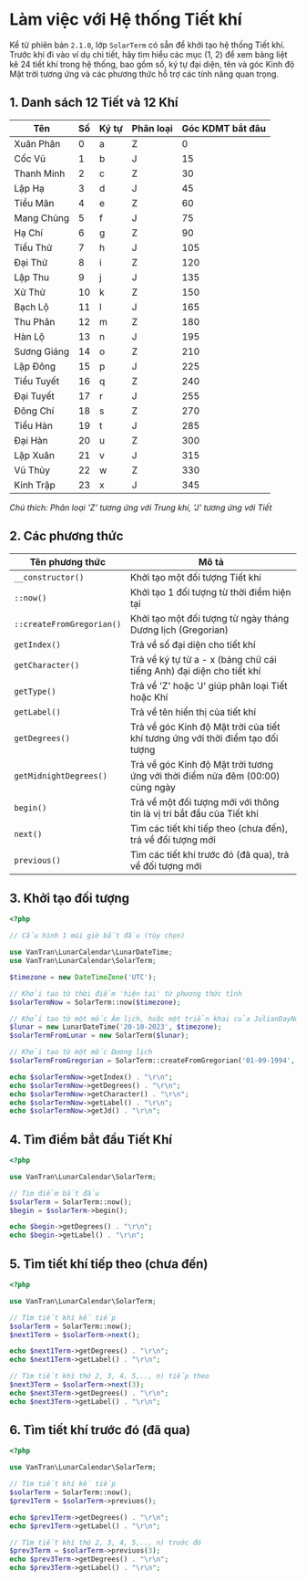 # Làm việc với Hệ thống Tiết khí
Kể từ phiên bản `2.1.0`, lớp `SolarTerm` có sẵn để khởi tạo hệ thống Tiết khí. Trước khi đi vào ví dụ chi tiết, hãy tìm hiểu các mục (1, 2) để xem bảng liệt kê 24 tiết khí trong hệ thống, bao gồm số, ký tự đại diện, tên và góc Kinh độ Mặt trời tương ứng và các phương thức hỗ trợ các tính năng quan trọng.

## 1. Danh sách 12 Tiết và 12 Khí
|       Tên     |   Số  | Ký tự | Phân loại | Góc KDMT bắt đâu  |
| ------------- | ----- | ----- | --------- | ----------------- |
|   Xuân Phân   |   0   |   a   |   Z       |   0               |      
|   Cốc Vũ      |   1   |   b   |   J       |   15              | 
|   Thanh Minh  |   2   |   c   |   Z       |   30              | 
|   Lập Hạ      |   3   |   d   |   J       |   45              | 
|   Tiểu Mãn    |   4   |   e   |   Z       |   60              | 
|   Mang Chủng  |   5   |   f   |   J       |   75              | 
|   Hạ Chí      |   6   |   g   |   Z       |   90              | 
|   Tiểu Thử    |   7   |   h   |   J       |   105             |
|   Đại Thử     |   8   |   i   |   Z       |   120             |
|   Lập Thu     |   9   |   j   |   J       |   135             |       
|   Xử Thử      |   10  |   k   |   Z       |   150             |
|   Bạch Lộ     |   11  |   l   |   J       |   165             |
|   Thu Phân    |   12  |   m   |   Z       |   180             |
|   Hàn Lộ      |   13  |   n   |   J       |   195             |
|   Sương Giáng |   14  |   o   |   Z       |   210             |
|   Lập Đông    |   15  |   p   |   J       |   225             |
|   Tiểu Tuyết  |   16  |   q   |   Z       |   240             |
|   Đại Tuyết   |   17  |   r   |   J       |   255             |
|   Đông Chí    |   18  |   s   |   Z       |   270             |
|   Tiểu Hàn    |   19  |   t   |   J       |   285             |
|   Đại Hàn     |   20  |   u   |   Z       |   300             |
|   Lập Xuân    |   21  |   v   |   J       |   315             |
|   Vũ Thủy     |   22  |   w   |   Z       |   330             |
|   Kinh Trập   |   23  |   x   |   J       |   345             |

*Chú thích: Phân loại 'Z' tương ứng với Trung khí, 'J' tương ứng với Tiết*

## 2. Các phương thức

|    Tên phương thức        |             Mô tả                                                                 |
| ------------------------- | --------------------------------------------------------------------------------- |
| `__constructor() `        | Khởi tạo một đối tượng Tiết khí                                                   |
| `::now() `                | Khởi tạo 1 đối tượng từ thời điểm hiện tại                                        |
| `::createFromGregorian()` | Khởi tạo một đối tượng từ ngày tháng Dương lịch (Gregorian)                       |
| `getIndex()`              | Trả về số đại diện cho tiết khí                                                   |
| `getCharacter()`          | Trả về ký tự từ a - x (bảng chữ cái tiếng Anh) đại diện cho tiết khí              |
| `getType()`               | Trả về 'Z' hoặc 'J' giúp phân loại Tiết hoặc Khí                                  |
| `getLabel()`              | Trả về tên hiển thị của tiết khí                                                  |
| `getDegrees()`            | Trả về góc Kinh độ Mặt trời của tiết khí tương ứng với thời điểm tạo đối tượng    |
| `getMidnightDegrees()`    | Trả về góc Kinh độ Mặt trời tương ứng với thời điểm nửa đêm (00:00) cùng ngày     |
| `begin()`                 | Trả về một đối tượng mới với thông tin là vị trí bắt đầu của Tiết khí             |
| `next() `                 | Tìm các tiết khí tiếp theo (chưa đến), trả về đối tượng mới                       |
| `previous() `             | Tìm các tiết khí trước đó (đã qua), trả về đối tượng mới                          |

## 3. Khởi tạo đối tượng

```php
<?php

// Cấu hình 1 múi giờ bắt đầu (tùy chọn)

use VanTran\LunarCalendar\LunarDateTime;
use VanTran\LunarCalendar\SolarTerm;

$timezone = new DateTimeZone('UTC');

// Khởi tạo từ thời điểm 'hiện tại' từ phương thức tĩnh
$solarTermNow = SolarTerm::now($timezone);

// Khởi tạo từ một mốc Âm lịch, hoặc một triển khai của JulianDayNumberInterface bất kỳ
$lunar = new LunarDateTime('20-10-2023', $timezone);
$solarTermFromLunar = new SolarTerm($lunar);

// Khởi tạo từ một mốc Dương lịch
$solarTermFromGregorian = SolarTerm::createFromGregorian('01-09-1994', $timezone);

echo $solarTermNow->getIndex() . "\r\n";
echo $solarTermNow->getDegrees() . "\r\n";
echo $solarTermNow->getCharacter() . "\r\n";
echo $solarTermNow->getLabel() . "\r\n";
echo $solarTermNow->getJd() . "\r\n";
```

## 4. Tìm điểm bắt đầu Tiết Khí

```php
<?php

use VanTran\LunarCalendar\SolarTerm;

// Tìm điểm bắt đầu
$solarTerm = SolarTerm::now();
$begin = $solarTerm->begin();

echo $begin->getDegrees() . "\r\n";
echo $begin->getLabel() . "\r\n";
```

## 5. Tìm tiết khí tiếp theo (chưa đến)

```php
<?php

use VanTran\LunarCalendar\SolarTerm;

// Tìm tiết khí kế tiếp
$solarTerm = SolarTerm::now();
$next1Term = $solarTerm->next();

echo $next1Term->getDegrees() . "\r\n";
echo $next1Term->getLabel() . "\r\n";

// Tìm tiết khí thứ 2, 3, 4, 5,.., n) tiếp theo
$next3Term = $solarTerm->next(3);
echo $next3Term->getDegrees() . "\r\n";
echo $next3Term->getLabel() . "\r\n";
```

## 6. Tìm tiết khí trước đó (đã qua)

```php
<?php

use VanTran\LunarCalendar\SolarTerm;

// Tìm tiết khí kế tiếp
$solarTerm = SolarTerm::now();
$prev1Term = $solarTerm->previuos();

echo $prev1Term->getDegrees() . "\r\n";
echo $prev1Term->getLabel() . "\r\n";

// Tìm tiết khí thứ 2, 3, 4, 5,.., n) trước đó
$prev3Term = $solarTerm->previuos(3);
echo $prev3Term->getDegrees() . "\r\n";
echo $prev3Term->getLabel() . "\r\n";
```